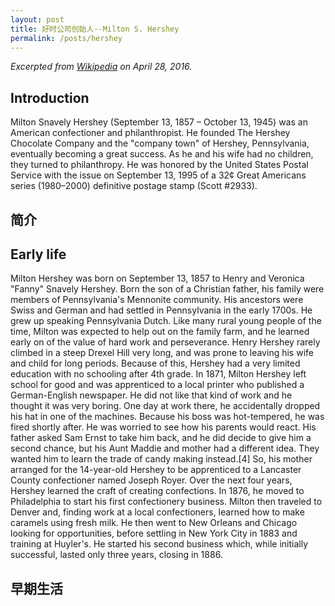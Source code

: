```yaml
---
layout: post
title: 好时公司创始人--Milton S. Hershey
permalink: /posts/hershey
---
```


*Excerpted from [Wikipedia](https://en.wikipedia.org/wiki/Milton_S._Hershey) on April 28, 2016.*

## Introduction

Milton Snavely Hershey (September 13, 1857 – October 13, 1945) was an American confectioner and philanthropist. He founded The Hershey Chocolate Company and the "company town" of Hershey, Pennsylvania, eventually becoming a great success. As he and his wife had no children, they turned to philanthropy.
He was honored by the United States Postal Service with the issue on September 13, 1995 of a 32¢ Great Americans series (1980–2000) definitive postage stamp (Scott #2933).

## 简介

## Early life

Milton Hershey was born on September 13, 1857 to Henry and Veronica "Fanny" Snavely Hershey. Born the son of a Christian father, his family were members of Pennsylvania's Mennonite community. His ancestors were Swiss and German and had settled in Pennsylvania in the early 1700s. He grew up speaking Pennsylvania Dutch. Like many rural young people of the time, 
Milton was expected to help out on the family farm, and he learned early on of the value of hard work and perseverance. Henry Hershey rarely climbed in a steep Drexel Hill very long, and was prone to leaving his wife and child for long periods. Because of this, Hershey had a very limited education with no schooling after 4th grade.
In 1871, Milton Hershey left school for good and was apprenticed to a local printer who published a German-English newspaper. He did not like that kind of work and he thought it was very boring. One day at work there, he accidentally dropped his hat in one of the machines. Because his boss was hot-tempered, he was fired shortly after. 
He was worried to see how his parents would react. His father asked Sam Ernst to take him back, and he did decide to give him a second chance, but his Aunt Maddie and mother had a different idea. They wanted him to learn the trade of candy making instead.[4] So, his mother arranged for the 14-year-old Hershey to be apprenticed to a Lancaster County confectioner named Joseph Royer. Over the next four years, Hershey learned the craft of creating confections. In 1876, he moved to Philadelphia to start his first confectionery business.
Milton then traveled to Denver and, finding work at a local confectioners, learned how to make caramels using fresh milk. He then went to New Orleans and Chicago looking for opportunities, before settling in New York City in 1883 and training at Huyler's. 
He started his second business which, while initially successful, lasted only three years, closing in 1886.

## 早期生活




